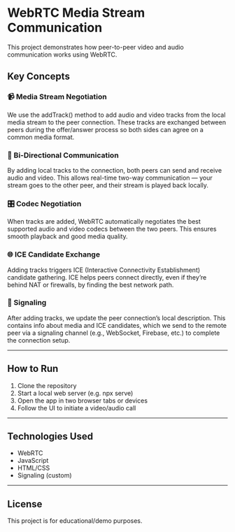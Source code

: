 # WebRTC Media Stream Communication

This project demonstrates how peer-to-peer video and audio communication works using WebRTC.

## Key Concepts

### 📹 Media Stream Negotiation

We use the addTrack() method to add audio and video tracks from the local media stream to the peer connection. These tracks are exchanged between peers during the offer/answer process so both sides can agree on a common media format.

### 🔁 Bi-Directional Communication

By adding local tracks to the connection, both peers can send and receive audio and video. This allows real-time two-way communication — your stream goes to the other peer, and their stream is played back locally.

### 🎛 Codec Negotiation

When tracks are added, WebRTC automatically negotiates the best supported audio and video codecs between the two peers. This ensures smooth playback and good media quality.

### 🌐 ICE Candidate Exchange

Adding tracks triggers ICE (Interactive Connectivity Establishment) candidate gathering. ICE helps peers connect directly, even if they’re behind NAT or firewalls, by finding the best network path.

### 📡 Signaling

After adding tracks, we update the peer connection’s local description. This contains info about media and ICE candidates, which we send to the remote peer via a signaling channel (e.g., WebSocket, Firebase, etc.) to complete the connection setup.

---

## How to Run

1. Clone the repository
2. Start a local web server (e.g. npx serve)
3. Open the app in two browser tabs or devices
4. Follow the UI to initiate a video/audio call

---

## Technologies Used

- WebRTC
- JavaScript
- HTML/CSS
- Signaling (custom)

---

## License

This project is for educational/demo purposes.
